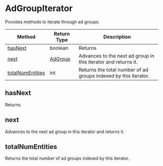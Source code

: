 # AdGroupIterator
Provides methods to iterate through ad groups.

|Method|Return Type|Description|
|-|-|-
[hasNext]('#hasnext')|boolean|Returns <br />
[next]('#next')|[AdGroup](./AdGroup)|Advances to the next ad group in this iterator and returns it.<br />
[totalNumEntities]('#totalnumentities')|int|Returns the total number of ad groups indexed by this iterator.<br />

## <a name="hasnext"></a>hasNext
Returns 


## <a name="next"></a>next
Advances to the next ad group in this iterator and returns it.


## <a name="totalnumentities"></a>totalNumEntities
Returns the total number of ad groups indexed by this iterator.



